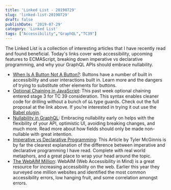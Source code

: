 ```yaml
---
title: 'Linked List - 20190729'
slug: 'linked-list-20190729'
draft: false
publishDate: '2019-07-29'
category: 'Linked List'
tags: ["Accessibility","GraphQL","TC39"]
---
```

The Linked List is a collection of interesting articles that I have recently read and found beneficial. Today's links cover web accessibility, upcoming features to ECMAScript, breaking down imperative vs declarative programming, and why your GraphQL APIs should embrace nullability.

- [When Is A Button Not A Button?](https://www.smashingmagazine.com/2019/02/buttons-interfaces/): Buttons have a number of built in accessibility and user interactions built in. Learn more and the dangers of trying to substitute other elements for buttons.
- [Optional Chaining in JavaScript](https://github.com/tc39/proposal-optional-chaining/blob/master/README.md): This past week optional chaining entered stage 3 for TC 39 consideration. This syntax enables cleaner code for drilling without a bunch of `&&` type guards. Check out the full proposal at the link above. If you’re interested in trying it out use the [Babel plugin](https://babeljs.io/docs/en/next/babel-plugin-proposal-optional-chaining).
- [Nullability in GraphQL](https://medium.com/expedia-group-tech/nullability-in-graphql-b8d06fbd8a3c): Embracing nullability early on helps with the flexibility of your API, optimistic UI, avoiding breaking changes, and much more. Read more about how fields should only be made non-nullable with great intention.
- [Imperative vs Declarative Programming](https://tylermcginnis.com/imperative-vs-declarative-programming/): This Article by Tyler McGinnis is by far the clearest explanation of the difference between imperative and declarative programming I have read. Complete with real world metaphors, and a great place to wrap your head around the topic.
- [The WebAIM Million](https://webaim.org/projects/million/): WebAIM (Web Accessibility in Mind) is a great resource for increasing accessibility on the web. Earlier this year they surveyed one million websites and identified the most common accessibility errors, low hanging fruit, and some correlation amongst errors.
